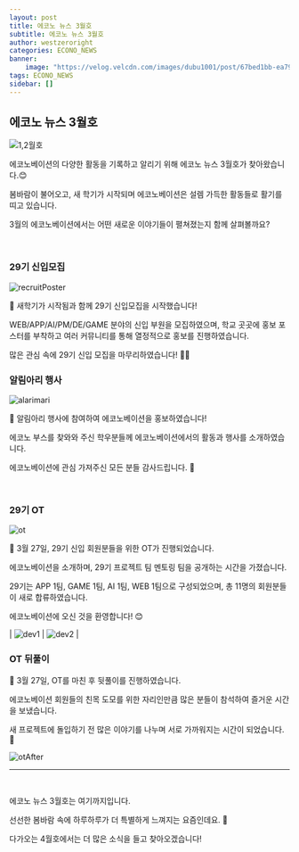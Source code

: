 ```yaml
---
layout: post
title: 에코노 뉴스 3월호
subtitle: 에코노 뉴스 3월호
author: westzeroright
categories: ECONO_NEWS
banner:
    image: "https://velog.velcdn.com/images/dubu1001/post/67bed1bb-ea79-472f-818c-c78431af0408/image.jpg"
tags: ECONO_NEWS
sidebar: []
---
```


## 에코노 뉴스 3월호

![1,2월호](https://velog.velcdn.com/images/dubu1001/post/67bed1bb-ea79-472f-818c-c78431af0408/image.jpg)

에코노베이션의 다양한 활동을 기록하고 알리기 위해 에코노 뉴스 3월호가 찾아왔습니다.😊

봄바람이 불어오고, 새 학기가 시작되며 에코노베이션은 설렘 가득한 활동들로 활기를 띠고 있습니다.

3월의 에코노베이션에서는 어떤 새로운 이야기들이 펼쳐졌는지 함께 살펴볼까요?

<br/>

### 29기 신입모집

<img src="https://velog.velcdn.com/images/dubu1001/post/94580228-0647-485d-a734-dd23aa5171e2/image.png" alt="recruitPoster"/>

🌱 새학기가 시작됨과 함께 29기 신입모집을 시작했습니다!

WEB/APP/AI/PM/DE/GAME 분야의 신입 부원을 모집하였으며, 학교 곳곳에 홍보 포스터를 부착하고 여러 커뮤니티를 통해 열정적으로 홍보를 진행하였습니다.

많은 관심 속에 29기 신입 모집을 마무리하였습니다! 👏🏻


### 알림아리 행사

<img src="https://velog.velcdn.com/images/dubu1001/post/4fd9cbdd-7723-4e33-b6ca-c3fef7f784a1/image.png" alt="alarimari"/>


🌼 알림아리 행사에 참여하여 에코노베이션을 홍보하였습니다!

에코노 부스를 찾와와 주신 학우분들께 에코노베이션에서의 활동과 행사를 소개하였습니다.

에코노베이션에 관심 가져주신 모든 분들 감사드립니다. 👀

<br/>

### 29기 OT

<img src="https://velog.velcdn.com/images/dubu1001/post/ae947414-c114-4e84-8653-d739daca096d/image.JPG" alt="ot"/>

🐥 3월 27일, 29기 신입 회원분들을 위한 OT가 진행되었습니다.

에코노베이션을 소개하며, 29기 프로젝트 팀 멘토링 팀을 공개하는 시간을 가졌습니다.

29기는 APP 1팀, GAME 1팀, AI 1팀, WEB 1팀으로 구성되었으며, 총 11명의 회원분들이 새로 합류하였습니다.

에코노베이션에 오신 것을 환영합니다! 😊

| <img src="https://velog.velcdn.com/images/dubu1001/post/37cdbe09-5d9b-42d1-847a-bb8d5cdfa62b/image.JPG" alt="dev1"/> | <img src="https://velog.velcdn.com/images/dubu1001/post/c1c4f32d-254e-490c-b322-30d44b3ca2c0/image.JPG" alt="dev2"/> |

### OT 뒤풀이

💫 3월 27일, OT를 마친 후 뒷풀이를 진행하였습니다.

에코노베이션 회원들의 친목 도모를 위한 자리인만큼 많은 분들이 참석하여 즐거운 시간을 보냈습니다.

새 프로젝트에 돌입하기 전 많은 이야기를 나누며 서로 가까워지는 시간이 되었습니다. 🩵


<img src="https://velog.velcdn.com/images/dubu1001/post/d4231e89-f509-4b89-9c9a-b9650bcb83c8/image.JPG" alt="otAfter"/>


<br/>

---

<br/>

에코노 뉴스 3월호는 여기까지입니다.

선선한 봄바람 속에 하루하루가 더 특별하게 느껴지는 요즘인데요. 🍃

다가오는 4월호에서는 더 많은 소식을 들고 찾아오겠습니다! 
